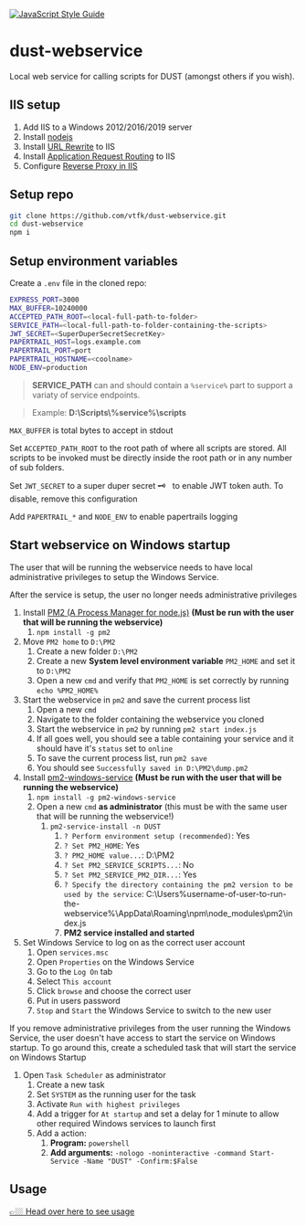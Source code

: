 [![JavaScript Style Guide](https://img.shields.io/badge/code_style-standard-brightgreen.svg)](https://standardjs.com)

# dust-webservice

Local web service for calling scripts for DUST (amongst others if you wish).

## IIS setup

1.	Add IIS to a Windows 2012/2016/2019 server
1.	Install [nodejs](https://nodejs.org/en/download/)
1.	Install [URL Rewrite](https://www.microsoft.com/web/handlers/webpi.ashx?command=getinstallerredirect&appid=urlrewrite2) to IIS
1.	Install [Application Request Routing](https://www.microsoft.com/web/handlers/webpi.ashx?command=getinstallerredirect&appid=ARRv3_0) to IIS
1.	Configure [Reverse Proxy in IIS](https://tecadmin.net/set-up-reverse-proxy-using-iis/)

## Setup repo

```bash
git clone https://github.com/vtfk/dust-webservice.git
cd dust-webservice
npm i
```

## Setup environment variables

Create a `.env` file in the cloned repo:

```bash
EXPRESS_PORT=3000
MAX_BUFFER=10240000
ACCEPTED_PATH_ROOT=<local-full-path-to-folder>
SERVICE_PATH=<local-full-path-to-folder-containing-the-scripts>
JWT_SECRET=<SuperDuperSecretSecretKey>
PAPERTRAIL_HOST=logs.example.com
PAPERTRAIL_PORT=port
PAPERTRAIL_HOSTNAME=<coolname>
NODE_ENV=production
```

> **SERVICE_PATH** can and should contain a `%service%` part to support a variaty of service endpoints.

> Example: **D:\Scripts\\%service%\scripts**

`MAX_BUFFER` is total bytes to accept in stdout

Set `ACCEPTED_PATH_ROOT` to the root path of where all scripts are stored. All scripts to be invoked must be directly inside the root path or in any number of sub folders.

Set `JWT_SECRET` to a super duper secret 🗝 &nbsp; to enable JWT token auth. To disable, remove this configuration

Add `PAPERTRAIL_*` and `NODE_ENV` to enable papertrails logging

## Start webservice on Windows startup

The user that will be running the webservice needs to have local administrative privileges to setup the Windows Service.

After the service is setup, the user no longer needs administrative privileges

1. Install [PM2 (A Process Manager for node.js)](https://pm2.keymetrics.io/) **(Must be run with the user that will be running the webservice)**
    1. `npm install -g pm2`
1. Move `PM2 home` to `D:\PM2`
    1. Create a new folder `D:\PM2`
    1. Create a new **System level environment variable** `PM2_HOME` and set it to `D:\PM2`
    1. Open a new `cmd` and verify that `PM2_HOME` is set correctly by running `echo %PM2_HOME%`
1. Start the webservice in `pm2` and save the current process list
    1. Open a new `cmd`
    1. Navigate to the folder containing the webservice you cloned
    1. Start the webservice in `pm2` by running `pm2 start index.js`
    1. If all goes well, you should see a table containing your service and it should have it's `status` set to `online`
    1. To save the current process list, run `pm2 save`
    1. You should see `Successfully saved in D:\PM2\dump.pm2`
1. Install [pm2-windows-service](https://www.npmjs.com/package/pm2-windows-service) **(Must be run with the user that will be running the webservice)**
    1. `npm install -g pm2-windows-service`
    1. Open a new `cmd` **as administrator** (this must be with the same user that will be running the webservice!)
        1. `pm2-service-install -n DUST`
            1. `? Perform environment setup (recommended)`: Yes
            1. `? Set PM2_HOME`: Yes
            1. `? PM2_HOME value...`: D:\PM2
            1. `? Set PM2_SERVICE_SCRIPTS...`: No
            1. `? Set PM2_SERVICE_PM2_DIR...`: Yes
            1. `? Specify the directory containing the pm2 version to be used by the service`: C:\Users\%username-of-user-to-run-the-webservice%\AppData\Roaming\npm\node_modules\pm2\index.js
            1. **PM2 service installed and started**
1. Set Windows Service to log on as the correct user account
    1. Open `services.msc`
    1. Open `Properties` on the Windows Service
    1. Go to the `Log On` tab
    1. Select `This account`
    1. Click `browse` and choose the correct user
    1. Put in users password
    1. `Stop` and `Start` the Windows Service to switch to the new user 

If you remove administrative privileges from the user running the Windows Service, the user doesn't have access to start the service on Windows startup. To go around this, create a scheduled task that will start the service on Windows Startup

1. Open `Task Scheduler` as administrator
    1. Create a new task
    1. Set `SYSTEM` as the running user for the task
    1. Activate `Run with highest privileges`
    1. Add a trigger for `At startup` and set a delay for 1 minute to allow other required Windows services to launch first
    1. Add a action:
        1. **Program:** `powershell`
        1. **Add arguments:** `-nologo -noninteractive -command Start-Service -Name "DUST" -Confirm:$False`


## Usage

[👉🏼 Head over here to see usage](./USAGE.md)
